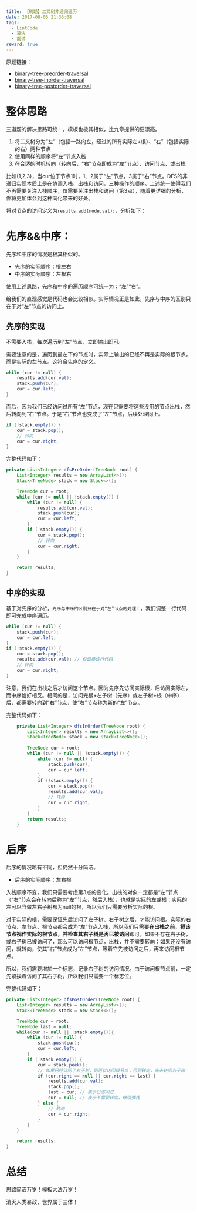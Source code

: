 ```yaml
---
title: 【刷题】二叉树非递归遍历
date: 2017-08-05 21:36:08
tags: 
  - LintCode
  - 算法
  - 面试
reward: true
---
```


原题链接：

* [binary-tree-preorder-traversal](http://www.lintcode.com/en/problem/binary-tree-preorder-traversal)
* [binary-tree-inorder-traversal](http://www.lintcode.com/en/problem/binary-tree-inorder-traversal)
* [binary-tree-postorder-traversal](http://www.lintcode.com/en/problem/binary-tree-postorder-traversal)

<!--more-->

# 整体思路

三道题的解决思路可统一，模板也极其相似，比九章提供的更漂亮。

1. 将二叉树分为“左”（包括一路向左，经过的所有实际左+根）、“右”（包括实际的右）两种节点
2. 使用同样的顺序将“左”节点入栈
3. 在合适的时机转向（转向后，“右”节点即成为“左”节点）、访问节点、或出栈

比如{1,2,3}，当cur位于节点1时，1、2属于“左”节点，3属于“右”节点。DFS的非递归实现本质上是在协调入栈、出栈和访问，三种操作的顺序。上述统一使得我们不再需要关注入栈顺序，仅需要关注出栈和访问（第3点），随着更详细的分析，你将更加体会到这种简化带来的好处。

将对节点的访问定义为`results.add(node.val);`，分析如下：

# 先序&&中序：

先序和中序的情况是极其相似的。

* 先序的实际顺序：根左右  
* 中序的实际顺序：左根右  

使用上述思路，先序和中序的遍历顺序可统一为：“左”“右”。

给我们的直观感觉是代码也会比较相似。实际情况正是如此，先序与中序的区别只在于对“左”节点的访问上。

## 先序的实现

不需要入栈，每次遍历到“左”节点，立即输出即可。

需要注意的是，遍历到最左下的节点时，实际上输出的已经不再是实际的根节点，而是实际的左节点。这符合先序的定义。

```java
while (cur != null) {
	results.add(cur.val);
	stack.push(cur);
	cur = cur.left;
}
```

而后，因为我们已经访问过所有“左”节点，现在只需要将这些没用的节点出栈，然后转向到“右”节点。于是“右”节点也变成了“左”节点，后续处理同上。

```java
if (!stack.empty()) {
	cur = stack.pop();
	// 转向
	cur = cur.right;
}
```

完整代码如下：  

```java
private List<Integer> dfsPreOrder(TreeNode root) {
	List<Integer> results = new ArrayList<>();
	Stack<TreeNode> stack = new Stack<>();

	TreeNode cur = root;
	while (cur != null || !stack.empty()) {
		while (cur != null) {
			results.add(cur.val);
			stack.push(cur);
			cur = cur.left;
		}
		if (!stack.empty()) {
			cur = stack.pop();
			// 转向
			cur = cur.right;
		}
	}

	return results;
}
```

## 中序的实现

基于对先序的分析，`先序与中序的区别只在于对“左”节点的处理上`，我们调整一行代码即可完成中序遍历。

```java
while (cur != null) {
	stack.push(cur);
	cur = cur.left;
}
if (!stack.empty()) {
	cur = stack.pop();
	results.add(cur.val); // 仅调整该行代码
	// 转向
	cur = cur.right;
}
```

注意，我们在出栈之后才访问这个节点。因为先序先访问实际根，后访问实际左，而中序恰好相反。相同的是，访问完根+左子树（先序）或左子树+根（中序）后，都需要转向到“右”节点，使“右”节点称为新的“左”节点。

完整代码如下：

```java
    private List<Integer> dfsInOrder(TreeNode root) {
        List<Integer> results = new ArrayList<>();
        Stack<TreeNode> stack = new Stack<TreeNode>();
        
        TreeNode cur = root;
        while (cur != null || !stack.empty()) {
            while (cur != null) {
                stack.push(cur);
                cur = cur.left;
            }
            if (!stack.empty()) {
                cur = stack.pop();
                results.add(cur.val);
                // 转向
                cur = cur.right;
            }
        }
        return results;
    }
```

# 后序

后序的情况略有不同，但仍然十分简洁。

* 后序的实际顺序：左右根

入栈顺序不变，我们只需要考虑第3点的变化。出栈的对象一定都是“左”节点（“右”节点会在转向后称为“左”节点，然后入栈），也就是实际的左或根；实际的左可以当做左右子树都为null的根，所以我们只需要分析实际的根。  

对于实际的根，需要保证先后访问了左子树、右子树之后，才能访问根。实际的右节点、左节点、根节点都会成为“左”节点入栈，所以我们只需要**在出栈之前，将该节点视作实际的根节点，并检查其右子树是否已被访问**即可。如果不存在右子树，或右子树已被访问了，那么可以访问根节点，出栈，并不需要转向；如果还没有访问，就转向，使其“右”节点成为“左”节点，等着它先被访问之后，再来访问根节点。

所以，我们需要增加一个标志，记录右子树的访问情况。由于访问根节点前，一定先紧挨着访问了其右子树，所以我们只需要一个标志位。

完整代码如下：

```java
private List<Integer> dfsPostOrder(TreeNode root) {
	List<Integer> results = new ArrayList<>();
	Stack<TreeNode> stack = new Stack<>();

	TreeNode cur = root;
	TreeNode last = null;
	while(cur != null || !stack.empty()){
		while (cur != null) {
			stack.push(cur);
			cur = cur.left;
		}
		if (!stack.empty()) {
			cur = stack.peek();
			// 如果已经访问了右子树，则可以访问根节点；否则转向，先去访问右子树
			if (cur.right == null || cur.right == last) {
				results.add(cur.val);
				stack.pop();
				last = cur; // 表示已访问过
				cur = null; // 表示不需要转向，继续弹栈
			} else {
				// 转向
				cur = cur.right;
			}
		}
	}

	return results;
}
```

# 总结

思路简洁万岁！模板大法万岁！

消灭人类暴政，世界属于三体！
